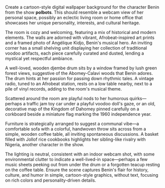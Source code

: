 Create a cartoon-style digital wallpaper background for the character Benin from the show **polbots**. This should resemble a webcam view of her personal space, possibly an eclectic living room or home office that showcases her unique personality, interests, and cultural heritage.

The room is cozy and welcoming, featuring a mix of historical and modern elements. The walls are adorned with vibrant, Afrobeat-inspired art prints and a framed photo of Angélique Kidjo, Benin's musical hero. An inviting corner has a small shelving unit displaying her collection of traditional voodoo artifacts, each piece carefully curated and dusted, lending a mystical yet respectful ambiance.

A well-loved, wooden djembe drum sits by a window framed by lush green forest views, suggestive of the Abomey-Calavi woods that Benin adores. The drum hints at her passion for passing down rhythmic tales. A vintage radio, tuned to an Afrobeat station, rests on a low table nearby, next to a pile of vinyl records, adding to the room's musical theme.

Scattered around the room are playful nods to her humorous quirks—perhaps a traffic jam toy car under a playful voodoo doll's gaze, or an old, decorative map of the Kingdom of Dahomey pinned carefully on a corkboard beside a miniature flag marking the 1960 independence year.

Furniture is strategically arranged to suggest a communal vibe—a comfortable sofa with a colorful, handwoven throw sits across from a simple, wooden coffee table, all inviting spontaneous discussions. A basket filled with Jollof rice cookbooks highlights her sibling-like rivalry with Nigeria, another character in the show.

The lighting is neutral, consistent with an indoor webcam shot, with some environmental clutter to indicate a well-lived-in space—perhaps a few music sheets peeking out from under the drum or a forgotten teacup resting on the coffee table. Ensure the scene captures Benin's flair for history, culture, and humor in simple, cartoon-style graphics, without text, focusing on rich colors and personality-driven details.